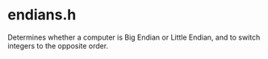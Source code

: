 endians.h
=========

Determines whether a computer is Big Endian or Little Endian, and to switch integers to the
opposite order.
